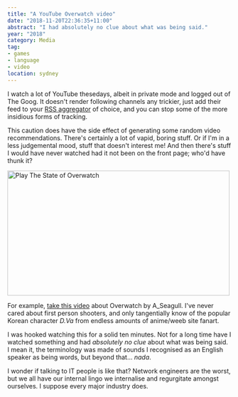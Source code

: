 ```yaml
---
title: "A YouTube Overwatch video"
date: "2018-11-20T22:36:35+11:00"
abstract: "I had absolutely no clue about what was being said."
year: "2018"
category: Media
tag:
- games
- language
- video
location: sydney
---
```

I watch a lot of YouTube thesedays, albeit in private mode and logged out of The Goog. It doesn't render following channels any trickier, just add their feed to your [RSS aggregator] of choice, and you can stop some of the more insidious forms of tracking.

This caution does have the side effect of generating some random video recommendations. There's certainly a lot of vapid, boring stuff. Or if I'm in a less judgemental mood, stuff that doesn't interest me! And then there's stuff I would have never watched had it not been on the front page; who'd have thunk it?

<p><a href="https://www.youtube.com/watch?v=f0lGo-HVVbE" title="Play The State of Overwatch"><img src="https://rubenerd.com/files/2018/yt-f0lGo-HVVbE@1x.jpg" srcset="https://rubenerd.com/files/2018/yt-f0lGo-HVVbE@1x.jpg 1x, https://rubenerd.com/files/2018/yt-f0lGo-HVVbE@2x.jpg 2x" alt="Play The State of Overwatch" style="width:500px;height:281px;" /></a>

For example, [take this video] about Overwatch by A_Seagull. I've never cared about first person shooters, and only tangentially know of the popular Korean character *D.Va* from endless amounts of anime/weeb site fanart. 

I was hooked watching this for a solid ten minutes. Not for a long time have I watched something and had *absolutely no clue* about what was being said. I mean it, the terminology was made of sounds I recognised as an English speaker as being words, but beyond that... *nada*.

I wonder if talking to IT people is like that? Network engineers are the worst, but we all have our internal lingo we internalise and regurgitate amongst ourselves. I suppose every major industry does.

[RSS aggregator]: https://support.google.com/youtube/answer/6224202?hl=en
[take this video]: https://www.youtube.com/watch?v=f0lGo-HVVbE "Play The State of Overwatch"

